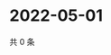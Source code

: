 # 2022-05-01

共 0 条

<!-- BEGIN WEIBO -->
<!-- 最后更新时间 Sun May 01 2022 17:12:50 GMT+0800 (China Standard Time) -->

<!-- END WEIBO -->
